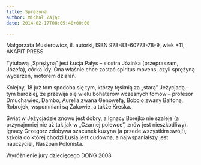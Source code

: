 ```yaml
---
title: Sprężyna
author: Michał Zając
date: 2014-02-17T08:05:40+00:00

---
```

Małgorzata Musierowicz, il. autorki, ISBN 978-83-60773-78-9, wiek +11, AKAPIT PRESS

Tytułową &#8222;Sprężyną&#8221; jest Łucja Pałys &#8211; siostra Józinka (przepraszam, Józefa), córka Idy. Ona właśnie chce zostać spiritus movens, czyli sprężyną wydarzeń, motorem działań.
  
Kolejny, 18 już tom spodoba się tym, którzy tęsknią za &#8222;starą&#8221; Jeżycjadą &#8211; tym bardziej, że przewija się wielu bohaterów wczesnych tomów &#8211; profesor Dmuchawiec, Dambo, Aurelia zwana Genowefą, Bobcio zwany Baltoną, Robrojek, wspomniani są Żakowie, a także Kreska.
  
Świat w Jeżycjadzie znowu jest dobry, a Ignacy Borejko nie szaleje (a przynajmniej nie aż tak jak w &#8222;Czarnej polewce&#8221;, znów jest nieszkodliwy). Ignacy Grzegorz zdobywa szacunek kuzyna (a przede wszystkim swój!), szkoła do której chodzi Łusia jest cudowna, a najwspanialszy jest nauczyciel, Naszpan Polonista.
  
Wyróżnienie jury dziecięcego DONG 2008
